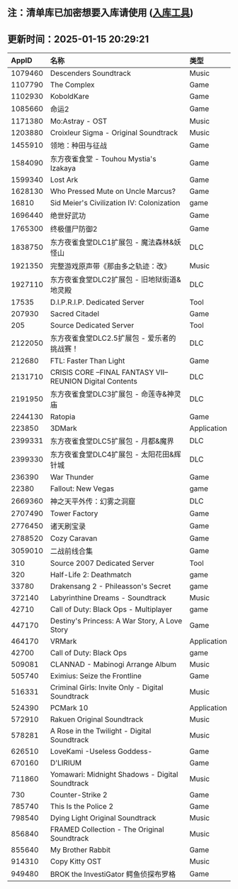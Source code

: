## 注：清单库已加密想要入库请使用 ([入库工具](https://github.com/BlankTMing/ManifestAutoUpdate/releases))

## 更新时间：2025-01-15 20:29:21
| AppID | 名称 | 类型  |
| :-------------------- | :----------------------------- | :----------- |
| 1079460 | Descenders Soundtrack| Music |
| 1107790 | The Complex| Game |
| 1102930 | KoboldKare| Game |
| 1085660 | 命运2| Game |
| 1171380 | Mo:Astray - OST| Music |
| 1203880 | Croixleur Sigma - Original Soundtrack| Music |
| 1455910 | 领地：种田与征战| Game |
| 1584090 | 东方夜雀食堂 - Touhou Mystia's Izakaya| Game |
| 1599340 | Lost Ark| Game |
| 1628130 | Who Pressed Mute on Uncle Marcus?| Game |
| 16810 | Sid Meier's Civilization IV: Colonization| game |
| 1696440 | 绝世好武功| Game |
| 1765300 | 终极僵尸防御2| Game |
| 1838750 | 东方夜雀食堂DLC1扩展包 - 魔法森林&妖怪山| DLC |
| 1921350 | 完整游戏原声带《那由多之轨迹：改》| Music |
| 1927110 | 东方夜雀食堂DLC2扩展包 - 旧地狱街道&地灵殿| DLC |
| 17535 | D.I.P.R.I.P. Dedicated Server| Tool |
| 207930 | Sacred Citadel| Game |
| 205 | Source Dedicated Server| Tool |
| 2122050 | 东方夜雀食堂DLC2.5扩展包 - 爱乐者的挑战赛！| DLC |
| 212680 | FTL: Faster Than Light| Game |
| 2131710 | CRISIS CORE –FINAL FANTASY VII– REUNION Digital Contents| DLC |
| 2191950 | 东方夜雀食堂DLC3扩展包 - 命莲寺&神灵庙| DLC |
| 2244130 | Ratopia| Game |
| 223850 | 3DMark| Application |
| 2399331 | 东方夜雀食堂DLC5扩展包 - 月都&魔界| DLC |
| 2399330 | 东方夜雀食堂DLC4扩展包 - 太阳花田&辉针城| DLC |
| 236390 | War Thunder| Game |
| 22380 | Fallout: New Vegas| game |
| 2669360 | 神之天平外传：幻雾之洞窟| DLC |
| 2707490 | Tower Factory| Game |
| 2776450 | 诸天刷宝录| Game |
| 2788520 | Cozy Caravan| Game |
| 3059010 | 二战前线合集| Game |
| 310 | Source 2007 Dedicated Server| Tool |
| 320 | Half-Life 2: Deathmatch| game |
| 33780 | Drakensang 2 - Phileasson's Secret| game |
| 372140 | Labyrinthine Dreams - Soundtrack| Music |
| 42710 | Call of Duty: Black Ops - Multiplayer| game |
| 447170 | Destiny's Princess: A War Story, A Love Story| Game |
| 464170 | VRMark| Application |
| 42700 | Call of Duty: Black Ops| game |
| 509081 | CLANNAD - Mabinogi Arrange Album| Music |
| 505740 | Eximius: Seize the Frontline| Game |
| 516331 | Criminal Girls: Invite Only - Digital Soundtrack| Music |
| 524390 | PCMark 10| Application |
| 572910 | Rakuen Original Soundtrack| Music |
| 578281 | A Rose in the Twilight - Digital Soundtrack| Music |
| 626510 | LoveKami -Useless Goddess-| Game |
| 670160 | D'LIRIUM| Game |
| 711860 | Yomawari: Midnight Shadows - Digital Soundtrack| Music |
| 730 | Counter-Strike 2| Game |
| 785740 | This Is the Police 2| Game |
| 798540 | Dying Light Original Soundtrack| Music |
| 856840 | FRAMED Collection - The Original Soundtrack| Music |
| 855640 | My Brother Rabbit| Game |
| 914310 | Copy Kitty OST| Music |
| 949480 | BROK the InvestiGator 鳄鱼侦探布罗格| Game |
